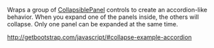 Wraps a group of [CollapsiblePanel](/docs/controls/bootstrap/CollapsiblePanel/{branch}) controls to create an accordion-like behavior.
When you expand one of the panels inside, the others will collapse. Only one panel can be expanded at the same time.

<http://getbootstrap.com/javascript/#collapse-example-accordion>